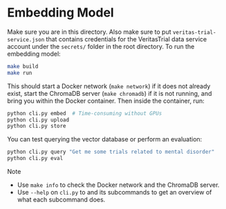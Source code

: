 # Embedding Model

Make sure you are in this directory. Also make sure to put `veritas-trial-service.json` that contains credentials for the VeritasTrial data service account under the `secrets/` folder in the root directory. To run the embedding model:

```bash
make build
make run
```

This should start a Docker network (`make network`) if it does not already exist, start the ChromaDB server (`make chromadb`) if it is not running, and bring you within the Docker container. Then inside the container, run:

```bash
python cli.py embed  # Time-consuming without GPUs
python cli.py upload
python cli.py store
```

You can test querying the vector database or perform an evaluation:

```bash
python cli.py query "Get me some trials related to mental disorder"
python cli.py eval
```

> [!NOTE]
> - Use `make info` to check the Docker network and the ChromaDB server.
> - Use `--help` on `cli.py` to and its subcommands to get an overview of what each subcommand does.
